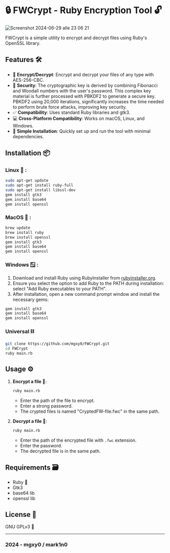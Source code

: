 # 🔒 FWCrypt - Ruby Encryption Tool 🔓

![Screenshot 2024-06-29 alle 23 06 21](https://github.com/mgxy0/FWCrypt/assets/127632468/2d2fa38f-1b23-47fe-af25-2b4d54814e4c)

FWCrypt is a simple utility to encrypt and decrypt files using Ruby's OpenSSL library.

## Features 🛠️

- 📇 **Encrypt/Decrypt**: Encrypt and decrypt your files of any type with AES-256-CBC.
- 🔑 **Security**: The cryptographic key is derived by combining Fibonacci and Woodall numbers with the user's password. This complex key material is further processed with PBKDF2 to generate a secure key. PBKDF2 using 20,000 iterations, significantly increases the time needed to perform brute force attacks, improving key security.
- ✅ **Compatibility**: Uses standard Ruby libraries and gtk3.
- 💻 **Cross-Platform Compatibility**: Works on macOS, Linux, and Windows.
- 🔧 **Simple Installation**: Quickly set up and run the tool with minimal dependencies.

## Installation 📦

### Linux 🐧 :
```sh
sudo apt-get update
sudo apt-get install ruby-full
sudo apt-get install libssl-dev
gem install gtk3
gem install base64
gem install openssl
```

### MacOS  :
```sh
brew update
brew install ruby
brew install openssl
gem install gtk3
gem install base64
gem install openssl
```

### Windows 🪟 :
1. Download and install Ruby using RubyInstaller from [rubyinstaller.org](https://rubyinstaller.org/).
2. Ensure you select the option to add Ruby to the PATH during installation: select "Add Ruby executables to your PATH".
3. After installation, open a new command prompt window and install the necessary gems:
```sh
gem install gtk3
gem install base64
gem install openssl
```

### Universal ⛓️
```sh
git clone https://github.com/mgxy0/FWCrypt.git
cd FWCrypt
ruby main.rb
```

## Usage ⚙️

1. **Encrypt a file 🔸**:
   ```sh
   ruby main.rb
   ``` 
   - Enter the path of the file to encrypt. 
   - Enter a strong password. 
   - The crypted files is named "CryptedFW-file.fwc" in the same path. 
   
     
2. **Decrypt a file 🔹**:
   ```sh
   ruby main.rb
   ```
   - Enter the path of the encrypted file with `.fwc` extension. 
   - Enter the password. 
   - The decrypted file is in the same path.

## Requirements 🗃️

   - Ruby 🔻
   - Gtk3
   - base64 lib 
   - openssl lib

## License 📄

GNU GPLv3 🐃

-----------------------------------------------------------------------------------------------------------------------------------------------------------------------------------------------------------------------------------------------------------------------------------------------------------------------------------------

### 2024 - mgxy0 / mark1n0

